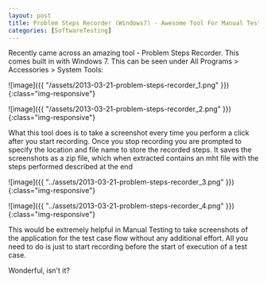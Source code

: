 ```yaml
---
layout: post
title: Problem Steps Recorder (Windows7) - Awesome Tool For Manual Testing
categories: [SoftwareTesting]
---
```


Recently came across an amazing tool - Problem Steps Recorder. This comes built in with
Windows 7. This can be seen under All Programs > Accessories > System Tools:  

![image]({{ "/assets/2013-03-21-problem-steps-recorder_1.png" }}){:class="img-responsive"}  

![image]({{ "/assets/2013-03-21-problem-steps-recorder_2.png" }}){:class="img-responsive"}

What this tool does is to take a screenshot every time you perform a click after you start
recording. Once you stop recording you are prompted to specify the location and file name to store the
recorded steps. It saves the screenshots as a zip file, which when extracted contains an mht file with the
steps performed described at the end

![image]({{ "../assets/2013-03-21-problem-steps-recorder_3.png" }}){:class="img-responsive"}

![image]({{ "../assets/2013-03-21-problem-steps-recorder_4.png" }}){:class="img-responsive"}

This would be extremely helpful in Manual Testing to take screenshots of the application for 
the test case flow without any additional effort. All you need to do is just to start
recording before the start of execution of a test case.  

Wonderful, isn't it?